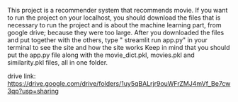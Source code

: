 This project is a recommender system that recommends movie.
If you want to run the project on your localhost, you should download the files that is necessary to run the project and is about the machine learning part, from google drive; because they were too large.
After you downloaded the files and put together with the others, type " streamlit run app.py" in your terminal to see the site and how the site works
Keep in mind that you should put the app.py file along with the movie_dict.pkl, movies.pkl and similarity.pkl files, all in one folder.

drive link: https://drive.google.com/drive/folders/1uy5qBALrjr9ouWFrZMJ4mVf_Be7cw3qp?usp=sharing
